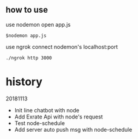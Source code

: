 

## how to use

use nodemon open app.js

`$nodemon app.js`

use ngrok connect nodemon's localhost:port

`./ngrok http 3000`



# history

20181113
- Init line chatbot with node
- Add Exrate Api with node's request
- Test node-schedule
- Add server auto push msg with node-schedule
